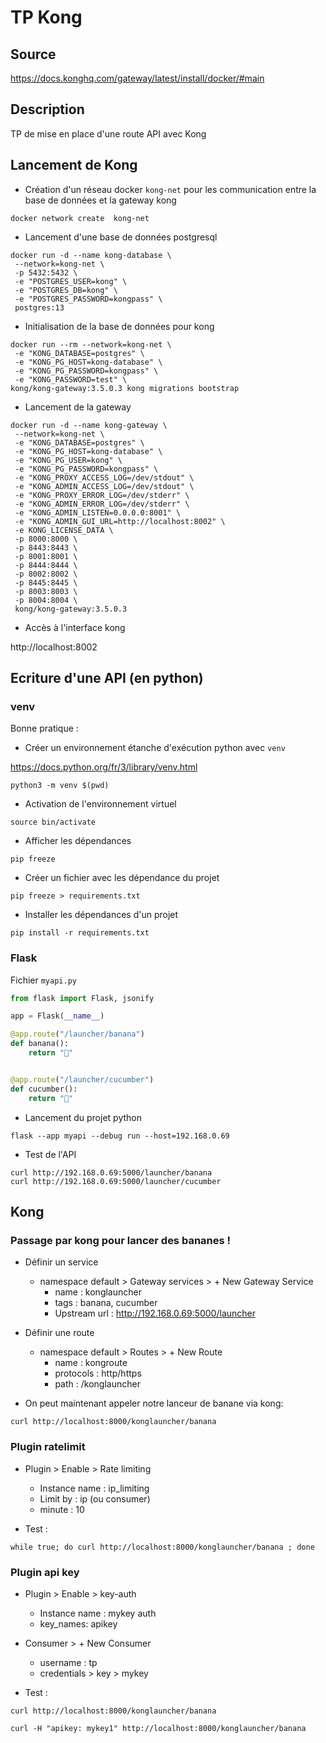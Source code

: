 # TP Kong

## Source

https://docs.konghq.com/gateway/latest/install/docker/#main

## Description

TP de mise en place d'une route API avec Kong

## Lancement de Kong

- Création d'un réseau docker `kong-net` pour les communication entre la base de données et la gateway kong

```shell
docker network create  kong-net
```

- Lancement d'une base de données postgresql

```shell
docker run -d --name kong-database \
 --network=kong-net \
 -p 5432:5432 \
 -e "POSTGRES_USER=kong" \
 -e "POSTGRES_DB=kong" \
 -e "POSTGRES_PASSWORD=kongpass" \
 postgres:13
```

- Initialisation de la base de données pour kong

```shell
docker run --rm --network=kong-net \
 -e "KONG_DATABASE=postgres" \
 -e "KONG_PG_HOST=kong-database" \
 -e "KONG_PG_PASSWORD=kongpass" \
 -e "KONG_PASSWORD=test" \
kong/kong-gateway:3.5.0.3 kong migrations bootstrap
```

- Lancement de la gateway

```shell
docker run -d --name kong-gateway \
 --network=kong-net \
 -e "KONG_DATABASE=postgres" \
 -e "KONG_PG_HOST=kong-database" \
 -e "KONG_PG_USER=kong" \
 -e "KONG_PG_PASSWORD=kongpass" \
 -e "KONG_PROXY_ACCESS_LOG=/dev/stdout" \
 -e "KONG_ADMIN_ACCESS_LOG=/dev/stdout" \
 -e "KONG_PROXY_ERROR_LOG=/dev/stderr" \
 -e "KONG_ADMIN_ERROR_LOG=/dev/stderr" \
 -e "KONG_ADMIN_LISTEN=0.0.0.0:8001" \
 -e "KONG_ADMIN_GUI_URL=http://localhost:8002" \
 -e KONG_LICENSE_DATA \
 -p 8000:8000 \
 -p 8443:8443 \
 -p 8001:8001 \
 -p 8444:8444 \
 -p 8002:8002 \
 -p 8445:8445 \
 -p 8003:8003 \
 -p 8004:8004 \
 kong/kong-gateway:3.5.0.3
```

- Accès à l'interface kong

http://localhost:8002

## Ecriture d'une API (en python)

### venv

Bonne pratique :

- Créer un environnement étanche d'exécution python avec `venv`

https://docs.python.org/fr/3/library/venv.html

```shell
python3 -m venv $(pwd)
```

- Activation de l'environnement virtuel

```shell
source bin/activate
```

- Afficher les dépendances

```shell
pip freeze
```

- Créer un fichier avec les dépendance du projet

```shell
pip freeze > requirements.txt
```

- Installer les dépendances d'un projet

```shell
pip install -r requirements.txt
```

### Flask

Fichier `myapi.py`

```python
from flask import Flask, jsonify

app = Flask(__name__)

@app.route("/launcher/banana")
def banana():
    return "🍌"


@app.route("/launcher/cucumber")
def cucumber():
    return "🥒"
```

- Lancement du projet python

```shell
flask --app myapi --debug run --host=192.168.0.69
```

- Test de l'API

```shell
curl http://192.168.0.69:5000/launcher/banana
curl http://192.168.0.69:5000/launcher/cucumber
```

## Kong

### Passage par kong pour lancer des bananes !

- Définir un service
  - namespace default > Gateway services > + New Gateway Service
    - name : konglauncher
    - tags : banana, cucumber
    - Upstream url : http://192.168.0.69:5000/launcher
- Définir une route

  - namespace default > Routes > + New Route
    - name : kongroute
    - protocols : http/https
    - path : /konglauncher

- On peut maintenant appeler notre lanceur de banane via kong:

```shell
curl http://localhost:8000/konglauncher/banana
```

### Plugin ratelimit

- Plugin > Enable > Rate limiting

  - Instance name : ip_limiting
  - Limit by : ip (ou consumer)
  - minute : 10

- Test :

```shell
while true; do curl http://localhost:8000/konglauncher/banana ; done
```

### Plugin api key

- Plugin > Enable > key-auth
  - Instance name : mykey auth
  - key_names: apikey
- Consumer > + New Consumer

  - username : tp
  - credentials > key > mykey

- Test :

```shell
curl http://localhost:8000/konglauncher/banana
```

```shell
curl -H "apikey: mykey1" http://localhost:8000/konglauncher/banana
```
